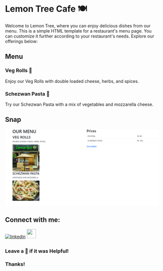 # Lemon Tree Cafe 🍽️


Welcome to Lemon Tree, where you can enjoy delicious dishes from our menu. This is a simple HTML template for a restaurant's menu page. You can customize it further according to your restaurant's needs.
Explore our offerings below:

## Menu

### Veg Rolls 🌯
Enjoy our Veg Rolls with double loaded cheese, herbs, and spices.

### Schezwan Pasta 🍜
Try our Schezwan Pasta with a mix of vegetables and mozzarella cheese.

## Snap
![cafe](snap.png)


## Connect with me:
[![linkedin](https://img.shields.io/badge/linkedin-0A66C2?style=for-the-badge&logo=linkedin&logoColor=white)](https://www.linkedin.com/in/sky4231/)
<a href="https://www.instagram.com/_its._sky._/"><img src="https://upload.wikimedia.org/wikipedia/commons/thumb/a/a5/Instagram_icon.png/900px-Instagram_icon.png?20200512141346" height="30" width="30"></a>


## 
### Leave a 🌟 if it was Helpful!
### Thanks!

